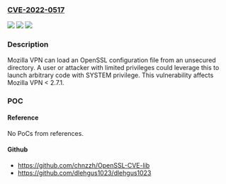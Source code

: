 ### [CVE-2022-0517](https://cve.mitre.org/cgi-bin/cvename.cgi?name=CVE-2022-0517)
![](https://img.shields.io/static/v1?label=Product&message=Mozilla%20VPN&color=blue)
![](https://img.shields.io/static/v1?label=Version&message=%3C%202.7.1%20&color=brighgreen)
![](https://img.shields.io/static/v1?label=Vulnerability&message=Local%20privilege%20escalation%20vis%20uncontrolled%20OpenSSL%20search%20path&color=brighgreen)

### Description

Mozilla VPN can load an OpenSSL configuration file from an unsecured directory. A user or attacker with limited privileges could leverage this to launch arbitrary code with SYSTEM privilege. This vulnerability affects Mozilla VPN < 2.7.1.

### POC

#### Reference
No PoCs from references.

#### Github
- https://github.com/chnzzh/OpenSSL-CVE-lib
- https://github.com/dlehgus1023/dlehgus1023

